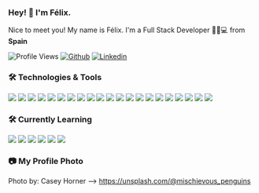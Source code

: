 ### Hey! 👋 I'm Félix.

Nice to meet you! My name is Félix. I'm a Full Stack Developer 👨‍💻💻 from <img src="https://cdn-icons-png.flaticon.com/512/197/197593.png" width="15"/> <b>Spain</b></p>

![Profile Views](https://komarev.com/ghpvc/?username=FS-Felix&style=flat&color=2bbc8a)
[![Github](https://img.shields.io/badge/-Github-000?style=flat&logo=Github&logoColor=white)](https://github.com/FS-Felix)
[![Linkedin](https://img.shields.io/badge/-LinkedIn-blue?style=flat&logo=Linkedin&logoColor=white)](https://www.linkedin.com/in/felix-seco-julian/)

### 🛠️ Technologies & Tools
  
<p>
    <img src="https://img.shields.io/badge/Android-3DDC84?logo=android&logoColor=fff&style=flat"/>
    <img src="https://img.shields.io/badge/Apache-D22128?logo=apache&logoColor=fff&style=flat"/>
    <img src="https://img.shields.io/badge/CSS3-1572B6?logo=css3&logoColor=fff&style=flat"/>
    <img src="https://img.shields.io/badge/Docker-2496ED?logo=docker&logoColor=fff&style=flat"/>
    <img src="https://img.shields.io/badge/Elementary%20OS-64BAFF?logo=elementary&logoColor=fff&style=flat"/>
    <img src="https://img.shields.io/badge/Git-F05032?logo=git&logoColor=fff&style=flat"/>
    <img src="https://img.shields.io/badge/GitHub-181717?logo=github&logoColor=fff&style=flat"/>
    <img src="https://img.shields.io/badge/GitLab-FCA121?logo=gitlab&logoColor=fff&style=flat"/>
    <img src="https://img.shields.io/badge/HTML5-E34F26?logo=html5&logoColor=fff&style=flat"/>
    <img src="https://img.shields.io/badge/JavaScript-F7DF1E?logo=javascript&logoColor=000&style=flat"/>
    <img src="https://img.shields.io/badge/JSON-000?logo=json&logoColor=fff&style=flat"/>
    <img src="https://img.shields.io/badge/Linux-FCC624?logo=linux&logoColor=000&style=flat"/>
    <img src="https://img.shields.io/badge/MySQL-4479A1?logo=mysql&logoColor=fff&style=flat"/>
    <img src="https://img.shields.io/badge/Odoo-b691b7?&style=flat"/>
    <img src="https://img.shields.io/badge/PHP-777BB4?logo=php&logoColor=fff&style=flat"/>
    <img src="https://img.shields.io/badge/PostgreSQL-4169E1?logo=postgresql&logoColor=fff&style=flat"/>
    <img src="https://img.shields.io/badge/Python-3776AB?logo=python&logoColor=fff&style=flat"/>
    <img src="https://img.shields.io/badge/Ubuntu-E95420?logo=ubuntu&logoColor=fff&style=flat"/>
    <img src="https://img.shields.io/badge/Windows-0078D6?logo=windows&logoColor=fff&style=flat"/>
    <img src="https://img.shields.io/badge/WordPress-21759B?logo=wordpress&logoColor=fff&style=flat"/>
    <img src="https://img.shields.io/badge/XML-333?&style=flat"/>
</p>

### 🛠️ Currently Learning
    
<p>
    <img src="https://img.shields.io/badge/Amazon%20AWS-232F3E?logo=amazonaws&logoColor=fff&style=flat"/>
    <img src="https://img.shields.io/badge/Ansible-E00?logo=ansible&logoColor=fff&style=flat"/>
    <img src="https://img.shields.io/badge/Go-00ADD8?logo=go&logoColor=fff&style=flat"/>
    <img src="https://img.shields.io/badge/Grafana-F46800?logo=grafana&logoColor=fff&style=flat"/>
    <img src="https://img.shields.io/badge/Kubernetes-326CE5?logo=kubernetes&logoColor=fff&style=flat"/>
    <img src="https://img.shields.io/badge/Prometheus-E6522C?logo=prometheus&logoColor=fff&style=flat"/>
</p>

### 📷 My Profile Photo

Photo by: Casey Horner --> https://unsplash.com/@mischievous_penguins
